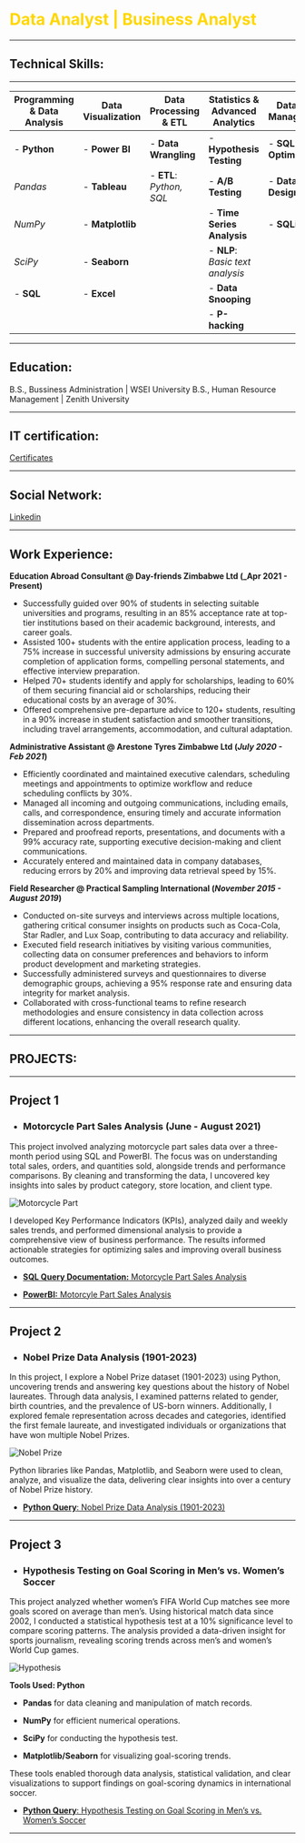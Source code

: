 # <span style="color: #FFD700;"><strong>Data Analyst | Business Analyst</strong></span>



---

## Technical Skills:
---


| Programming & Data Analysis           | Data Visualization                    | Data Processing & ETL                    | Statistics & Advanced Analytics            | Database Management                    |
|---------------------------------------|---------------------------------------|------------------------------------------|--------------------------------------------|---------------------------------------|
| - **Python**                          | - **Power BI**                        | - **Data Wrangling**                      | - **Hypothesis Testing**                   | - **SQL Optimization**                |
|    *Pandas*                           |   - **Tableau**                        |   - **ETL**: *Python, SQL*               | - **A/B Testing**                         | - **Database Design**                 |
|    *NumPy*                            |   - **Matplotlib**                       |                                          | - **Time Series Analysis**                | - **SQLite**                          |
|    *SciPy*                            |   - **Seaborn**                         |                                          | - **NLP**: *Basic text analysis*          |                                       |
| - **SQL**                             | - **Excel**                           |                                          | - **Data Snooping**                       |                                       |
|                                       |                                       |                                          | - **P-hacking**                           |                                       |



---

## Education:

B.S., Bussiness Administration | WSEI University
B.S., Human Resource Management | Zenith University

---
## IT certification:

[Certificates](https://www.linkedin.com/in/adewole-oyediran-6204a2263/details/certifications/)

---
## Social Network:

[Linkedin](https://linkedin.com/in/adewole-oyediran-6204a2263)

---
## Work Experience:
**Education Abroad Consultant @ Day-friends Zimbabwe Ltd (_Apr 2021 - Present)**
- Successfully guided over 90% of students in selecting suitable universities and programs, resulting in an 85% acceptance rate at top-tier institutions based on their academic background, interests, and career goals.
- Assisted 100+ students with the entire application process, leading to a 75% increase in successful university admissions by ensuring accurate completion of application forms, compelling personal statements, and effective interview preparation.
- Helped 70+ students identify and apply for scholarships, leading to 60% of them securing financial aid or scholarships, reducing their educational costs by an average of 30%.
- Offered comprehensive pre-departure advice to 120+ students, resulting in a 90% increase in student satisfaction and smoother transitions, including travel arrangements, accommodation, and cultural adaptation.


**Administrative Assistant @ Arestone Tyres Zimbabwe Ltd (_July 2020 - Feb 2021_)**
- Efficiently coordinated and maintained executive calendars, scheduling meetings and appointments to optimize workflow and reduce scheduling conflicts by 30%.
- Managed all incoming and outgoing communications, including emails, calls, and correspondence, ensuring timely and accurate information dissemination across departments.
- Prepared and proofread reports, presentations, and documents with a 99% accuracy rate, supporting executive decision-making and client communications.
- Accurately entered and maintained data in company databases, reducing errors by 20% and improving data retrieval speed by 15%.

**Field Researcher @ Practical Sampling International (_November 2015 - August 2019_)**
- Conducted on-site surveys and interviews across multiple locations, gathering critical consumer insights on products such as Coca-Cola, Star Radler, and Lux Soap, contributing to data accuracy and reliability.
- Executed field research initiatives by visiting various communities, collecting data on consumer preferences and behaviors to inform product development and marketing strategies.
- Successfully administered surveys and questionnaires to diverse demographic groups, achieving a 95% response rate and ensuring data integrity for market analysis.
- Collaborated with cross-functional teams to refine research methodologies and ensure consistency in data collection across different locations, enhancing the overall research quality.


---

## PROJECTS:
---

## Project 1

- ### Motorcycle Part Sales Analysis (June - August 2021)

This project involved analyzing motorcycle part sales data over a three-month period using SQL and PowerBI. The focus was on understanding total sales, orders, and quantities sold, alongside trends and performance comparisons. By cleaning and transforming the data, I uncovered key insights into sales by product category, store location, and client type.

 ![Motorcycle Part](assest/PowerBI_pro.jpg)

 
I developed Key Performance Indicators (KPIs), analyzed daily and weekly sales trends, and performed dimensional analysis to provide a comprehensive view of business performance. The results informed actionable strategies for optimizing sales and improving overall business outcomes.

- [**SQL Query Documentation:** Motorcycle Part Sales Analysis](https://github.com/Bensha93/portfolio/blob/main/SQL%20Query%20Documentation_%20Motorcycle%20_Part%20Sales%20Analysis.pdf)

- [**PowerBI:** Motorcyle Part Sales Analysis](https://github.com/Bensha93/portfolio/blob/main/Motorcycle_Part_Sales_PowerBI.pbix)



---

  

## Project 2
- ### Nobel Prize Data Analysis (1901-2023)

In this project, I explore a Nobel Prize dataset (1901-2023) using Python, uncovering trends and answering key questions about the history of Nobel laureates. Through data analysis, I examined patterns related to gender, birth countries, and the prevalence of US-born winners. Additionally, I explored female representation across decades and categories, identified the first female laureate, and investigated individuals or organizations that have won multiple Nobel Prizes.

![Nobel Prize](assest/python-line.png)

Python libraries like Pandas, Matplotlib, and Seaborn were used to clean, analyze, and visualize the data, delivering clear insights into over a century of Nobel Prize history.

- [**Python Query**: Nobel Prize Data Analysis (1901-2023)](https://colab.research.google.com/drive/1ozfvYIuKwlSgOk17p67s0dVEzfj8N2XZ?usp=sharing)


---


## Project 3
- ### Hypothesis Testing on Goal Scoring in Men’s vs. Women’s Soccer

This project analyzed whether women’s FIFA World Cup matches see more goals scored on average than men’s. Using historical match data since 2002, I conducted a statistical hypothesis test at a 10% significance level to compare scoring patterns. The analysis provided a data-driven insight for sports journalism, revealing scoring trends across men’s and women’s World Cup games.

![Hypothesis](assest/soccer-pitch.jpg)

**Tools Used: Python**

- **Pandas** for data cleaning and manipulation of match records.

- **NumPy** for efficient numerical operations.

- **SciPy** for conducting the hypothesis test.

- **Matplotlib/Seaborn** for visualizing goal-scoring trends.

These tools enabled thorough data analysis, statistical validation, and clear visualizations to support findings on goal-scoring dynamics in international soccer.

- [**Python Query**: Hypothesis Testing on Goal Scoring in Men’s vs. Women’s Soccer](https://colab.research.google.com/drive/18rZZ1Gc0bDx60Cs0WgiEfbEDW8PPB8qp?usp=sharing)



---
